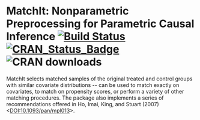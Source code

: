 # MatchIt: Nonparametric Preprocessing for Parametric Causal Inference [![Build Status](https://travis-ci.org/kosukeimai/MatchIt.svg?branch=master)](https://travis-ci.org/kosukeimai/MatchIt)  [![CRAN_Status_Badge](http://www.r-pkg.org/badges/version/MatchIt)](https://cran.r-project.org/package=MatchIt) ![CRAN downloads](http://cranlogs.r-pkg.org/badges/grand-total/MatchIt)

MatchIt selects matched samples of the original treated and control groups with similar covariate distributions -- can be used to match exactly on covariates, to match on propensity scores, or perform a variety of other matching procedures.  The package also implements a series of recommendations offered in Ho, Imai, King, and Stuart (2007) <[DOI:10.1093/pan/mpl013](https://doi.org/10.1093/pan/mpl013)>.
